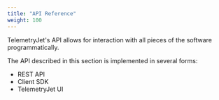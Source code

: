 ```yaml
---
title: "API Reference"
weight: 100
---
```


TelemetryJet's API allows for interaction with all pieces of the software programmatically.

The API described in this section is implemented in several forms:

- REST API
- Client SDK
- TelemetryJet UI